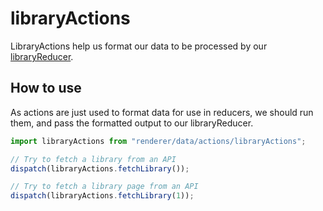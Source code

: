 libraryActions
===========
LibraryActions help us format our data to be processed by our [libraryReducer](../../reducers/libraryReducer).

How to use
-----------
As actions are just used to format data for use in reducers, we should run them, and pass the formatted output to our libraryReducer.
```js
import libraryActions from "renderer/data/actions/libraryActions";

// Try to fetch a library from an API
dispatch(libraryActions.fetchLibrary());

// Try to fetch a library page from an API
dispatch(libraryActions.fetchLibrary(1));
```
